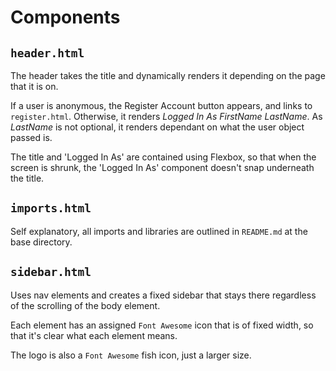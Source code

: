 # Components

## `header.html`

The header takes the title and dynamically renders it depending on the page that it is on.

If a user is anonymous, the Register Account button appears, and links to `register.html`. Otherwise, it renders
*Logged In As FirstName LastName*. As *LastName* is not optional, it renders dependant on what the user object passed is.

The title and 'Logged In As' are contained using Flexbox, so that when the screen is shrunk, the 'Logged In As' component doesn't snap underneath the title.

## `imports.html` 

Self explanatory, all imports and libraries are outlined in `README.md` at the base directory.

## `sidebar.html`

Uses nav elements and creates a fixed sidebar that stays there regardless of the scrolling of the body element.

Each element has an assigned `Font Awesome` icon that is of fixed width, so that it's clear what each element means.

The logo is also a `Font Awesome` fish icon, just a larger size.